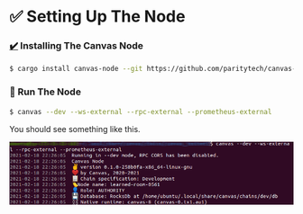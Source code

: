 # ✅ Setting Up The Node

### [✔️](https://emojipedia.org/check-mark/) Installing The Canvas Node

```bash
$ cargo install canvas-node --git https://github.com/paritytech/canvas-node.git --tag v0.1.5 --force --locked
```

### 🚀 Run The Node

```bash
$ canvas --dev --ws-external --rpc-external --prometheus-external
```

You should see something like this.

![](../.gitbook/assets/6.png)

